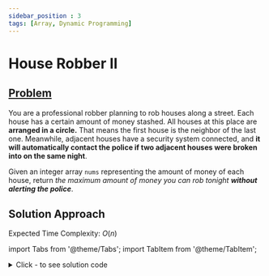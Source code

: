 ```yaml
---
sidebar_position : 3
tags: [Array, Dynamic Programming]
---
```


# House Robber II

## [Problem](https://leetcode.com/problems/house-robber-ii/)

<p>You are a professional robber planning to rob houses along a street. Each house has a certain amount of money stashed. All houses at this place are <strong>arranged in a circle.</strong> That means the first house is the neighbor of the last one. Meanwhile, adjacent houses have a security system connected, and&nbsp;<b>it will automatically contact the police if two adjacent houses were broken into on the same night</b>.</p>

<p>Given an integer array <code>nums</code> representing the amount of money of each house, return <em>the maximum amount of money you can rob tonight <strong>without alerting the police</strong></em>.</p>

## Solution Approach

Expected Time Complexity: $O(n)$

import Tabs from '@theme/Tabs';
import TabItem from '@theme/TabItem';

<details><summary>Click - to see solution code</summary>

<Tabs>
<TabItem value="cpp" label="C++">

```cpp
#define f first
#define s second

class Solution {
   public:
    int rob(vector<int>& nums) {
        int n = nums.size();
        if (n == 1) return nums[0];
        vector<pair<int, int>> ans(n);
        ans[0].f = nums[0];
        ans[1].f = nums[1];
        ans[1].s = nums[0];
        for (int i = 2; i < n; i++) {
            ans[i].f = nums[i] + ans[i - 1].s;
            ans[i].s = max(ans[i - 1].f, ans[i - 1].s);
        }
        auto a = ans[n - 1];
        ans[1].s = 0;

        for (int i = 2; i < n; i++) {
            ans[i].f = nums[i] + ans[i - 1].s;
            ans[i].s = max(ans[i - 1].f, ans[i - 1].s);
        }
        int b = max(ans[n - 1].f, ans[n - 1].s);
        if (max(a.f, a.s) == b) return b;
        return max(b, a.s);
    }
};
```
</TabItem>
</Tabs>

</details>
